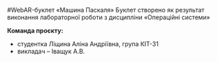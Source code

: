 #WebAR-буклет «Машина Паскаля»
Буклет створено як результат виконання лабораторної роботи з дисципліни
«Операційні системи»

**Команда проєкту:**
+ студентка Ліщина Аліна Андріївна, група КІТ-31
+ викладач – Іващук А.В.
